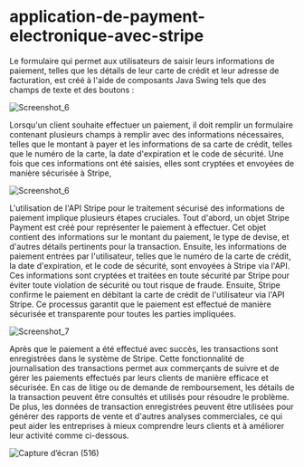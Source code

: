 # application-de-payment-electronique-avec-stripe


Le formulaire qui permet aux utilisateurs de saisir leurs informations de paiement, telles que les détails de leur carte de crédit et leur adresse de facturation, est créé à l'aide de composants Java Swing tels que des champs de texte et des boutons :



![Screenshot_6](https://user-images.githubusercontent.com/101452417/227796402-1f6be680-5f73-4591-add1-0d028c2b8382.png)



Lorsqu'un client souhaite effectuer un paiement, il doit remplir un formulaire contenant plusieurs champs à remplir avec des informations nécessaires, telles que le montant à payer et les informations de sa carte de crédit, telles que le numéro de la carte, la date d'expiration et le code de sécurité. Une fois que ces informations ont été saisies, elles sont cryptées et envoyées de manière sécurisée à Stripe,



![Screenshot_6](https://user-images.githubusercontent.com/101452417/227796406-b8cdb1d8-2fca-424d-997b-721ef4d0c0f2.png)



L'utilisation de l'API Stripe pour le traitement sécurisé des informations de paiement implique plusieurs étapes cruciales. Tout d'abord, un objet Stripe Payment est créé pour représenter le paiement à effectuer. Cet objet contient des informations sur le montant du paiement, le type de devise, et d'autres détails pertinents pour la transaction. Ensuite, les informations de paiement entrées par l'utilisateur, telles que le numéro de la carte de crédit, la date d'expiration, et le code de sécurité, sont envoyées à Stripe via l'API. Ces informations sont cryptées et traitées en toute sécurité par Stripe pour éviter toute violation de sécurité ou tout risque de fraude. Ensuite, Stripe confirme le paiement en débitant la carte de crédit de l'utilisateur via l'API Stripe. Ce processus garantit que le paiement est effectué de manière sécurisée et transparente pour toutes les parties impliquées.



![Screenshot_7](https://user-images.githubusercontent.com/101452417/227796411-afbdc20b-9ab3-415c-86c9-2deca48d3732.png)



Après que le paiement a été effectué avec succès, les transactions sont enregistrées dans le système de Stripe. Cette fonctionnalité de journalisation des transactions permet aux commerçants de suivre et de gérer les paiements effectués par leurs clients de manière efficace et sécurisée. En cas de litige ou de demande de remboursement, les détails de la transaction peuvent être consultés et utilisés pour résoudre le problème. De plus, les données de transaction enregistrées peuvent être utilisées pour générer des rapports de vente et d'autres analyses commerciales, ce qui peut aider les entreprises à mieux comprendre leurs clients et à améliorer leur activité comme ci-dessous.



![Capture d’écran (516)](https://user-images.githubusercontent.com/101452417/227796416-bd650ac2-c265-4598-9c0f-4d41876cecb6.png)

